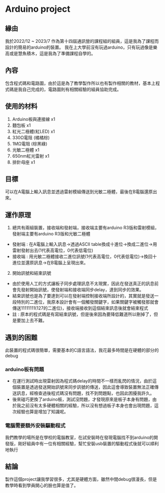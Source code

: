 Arduino project
===
## 緣由
我於2022/12 ~ 2023/7 作為第十四屆通訊營的課程組的組員，這是我為了課程而設計的簡易的arduino的裝置。
我在上大學前沒有玩過arduino，只有玩過像是樂高或是慧魚積木，這是我為了準備課程自學的。
## 內容
包含程式碼和電路圖，由於這是為了教學製作所以也有製作相關的教材，基本上程式碼是我自己完成的，電路圖則有相關經驗的組員協助完成。
## 使用的材料
1. Arduino板與連接線 x1
2. 麵包板 x1
3. 紅光二極體(紅LED) x1
4. 330Ω電阻 (橘橘棕)
5. 1MΩ電阻 (棕黑綠)
6. 光敏二極體 x1
7. 650nm紅光雷射 x1
8. 排針母座 x1
## 目標
可以在A電腦上輸入訊息並透過雷射模組傳送到光敏二極體，最後在B電腦還原出來。
## 運作原理
1. 總共有兩組裝置，接收端和發射端，接收端主要有arduino R3版和雷射模組，發射端主要有arduino R3版和光敏二極體
- 發射端 : 在A電腦上輸入訊息->透過ASCII table換成十進位->換成二進位->用雷射發射出去(1代表高電位，0代表低電位)
- 接收端 : 用光敏二極體接收二進位訊號(1代表高電位，0代表低電位)->換回十進位並還原訊息->在B電腦上呈現出來。
2. 開始訊號和結束訊號
- 由於使用人工的方式讓板子同步處理訊息不太現實，因此在發送真正的訊息前會先發射開始訊號，使發射端和接收端同步delay，達到同步的效果。
- 結束訊號也是為了要達到可以在發射端控制接收端所設計的，其實就是發送一段特別的二進位，我原本設計會有一個觸發關鍵字，如果關鍵字被觸發那就會傳送11111111(127的二進位)，接收端接收到這個結束訊息後就會結束程式
- 註 : 原本的程式碼是有寫結束訊號，但是後來因為要降低難道所以刪掉了，但是要加上去不難。
## 遇到的困難
此裝置的程式碼很簡單，需要基本的C語言語法，我花最多時間是在硬體的部分的debug
### arduino板有問題
- 在運行測試時出現雷射因為程式碼delay的時間不一樣而亂閃的情況，由於這個裝置是透過發送開始訊號來同步訊號的傳送，因此這會導致裝置無法正確傳送訊息，經檢查過後程式碼沒有問題，找不到問題點，也因此困擾我許久。
- 後來碰巧更換了arduino板，測試沒問題，才發現原來是板子本身有問題，由於我之前沒有太多硬體相關的經驗，所以沒有想過板子本身也會出現問題，這次經驗也算是增加了知識呢。
### 電腦需要額外安裝驅動程式
我們教學的場所是在學校的電腦教室，在試安裝時在發現電腦找不到arduino的開發版，剛好組員中有一位有相關經驗，幫忙安裝usb裝置的驅動程式後就可以順利地執行
## 結論
製作這個project讓我學習很多，尤其是硬體方面，雖然中間debug很漫長，但是教學時看到學員開心的臉也算是值了。
